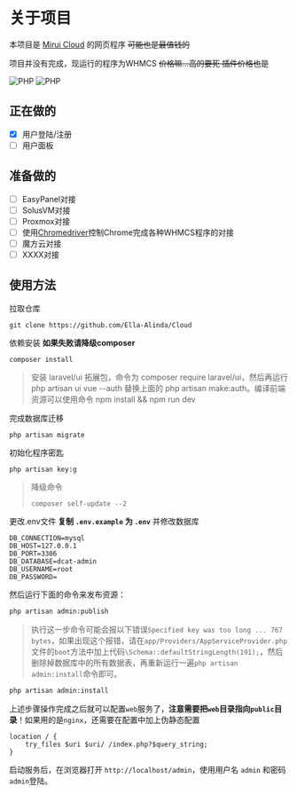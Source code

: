 # 关于项目
本项目是 [Mirui Cloud](https://mirui.cyou/) 的网页程序 ~~可能也是最值钱的~~

项目并没有完成，现运行的程序为WHMCS ~~价格嘛...高的要死 插件价格也是~~

![PHP](https://badgen.net/badge/版本/测试版/red)
![PHP](https://badgen.net/badge/PHP/7.3+/orange)

## 正在做的
- [x] 用户登陆/注册
- [ ] 用户面板
 
## 准备做的
- [ ] EasyPanel对接
- [ ] SolusVM对接
- [ ] Proxmox对接
- [ ] 使用[Chromedriver](https://chromedriver.chromium.org/downloads)控制Chrome完成各种WHMCS程序的对接
- [ ] 魔方云对接
- [ ] XXXX对接
## 使用方法

拉取仓库

```
git clone https://github.com/Ella-Alinda/Cloud
```

依赖安装 **如果失败请降级composer**  
```
composer install 
```
> 安装 laravel/ui 拓展包，命令为 composer require laravel/ui，然后再运行 php artisan ui vue --auth 替换上面的 php artisan make:auth。编译前端资源可以使用命令 npm install && npm run dev

完成数据库迁移
```
php artisan migrate
```

初始化程序密匙
```
php artisan key:g
```

> 降级命令
> ```
> composer self-update --2
> ```

更改.env文件 **复制 `.env.example` 为 `.env`** 并修改数据库

```dotenv
DB_CONNECTION=mysql
DB_HOST=127.0.0.1
DB_PORT=3306
DB_DATABASE=dcat-admin
DB_USERNAME=root
DB_PASSWORD=
```

然后运行下面的命令来发布资源：

```bash
php artisan admin:publish
```
> 执行这一步命令可能会报以下错误`Specified key was too long ... 767 bytes`，如果出现这个报错，请在`app/Providers/AppServiceProvider.php`文件的`boot`方法中加上代码`\Schema::defaultStringLength(191);`，然后删除掉数据库中的所有数据表，再重新运行一遍`php artisan admin:install`命令即可。

```bash
php artisan admin:install
```

上述步骤操作完成之后就可以配置`web`服务了，**注意需要把`web`目录指向`public`目录**！如果用的是`nginx`，还需要在配置中加上伪静态配置
```dotenv
location / {
	try_files $uri $uri/ /index.php?$query_string;
}
```

启动服务后，在浏览器打开 `http://localhost/admin`，使用用户名 `admin` 和密码 `admin`登陆。